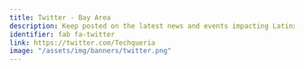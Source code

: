 ```yaml
---
title: Twitter - Bay Area
description: Keep posted on the latest news and events impacting Latinx in the Tech industry in the Bay Area and beyond.
identifier: fab fa-twitter
link: https://twitter.com/Techqueria
image: "/assets/img/banners/twitter.png"
---
```

